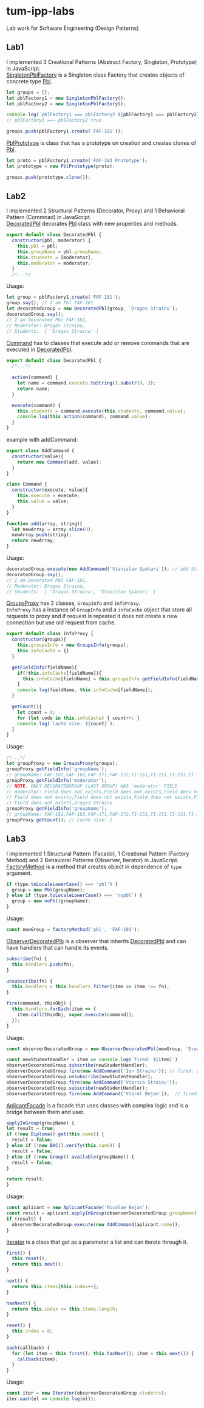 # tum-ipp-labs

Lab work for Software Engineering (Design Patterns)

## Lab1

I implemented 3 Creational Patterns (Abstract Factory, Singleton, Prototype) in JavaScript.  
[SingletonPblFactory](https://github.com/strdr4605/tum-ipp-labs/blob/master/src/CreationalPatterns/SingletonPblFactory.js) is a Singleton class Factory that creates objects of concrete type [Pbl](https://github.com/strdr4605/tum-ipp-labs/blob/master/src/CreationalPatterns/Pbl.js).  

```javascript
let groups = [];
let pblFactory1 = new SingletonPblFactory();
let pblFactory2 = new SingletonPblFactory();

console.log(`pblFactory1 === pblFactory2 ${pblFactory1 === pblFactory2}`); 
// pblFactory1 === pblFactory2 true

groups.push(pblFactory1.create('FAF-181'));
```

[PblPrototype](https://github.com/strdr4605/tum-ipp-labs/blob/master/src/CreationalPatterns/PblPrototype.js) is class that has a prototype on creation and creates clones of [Pbl](https://github.com/strdr4605/tum-ipp-labs/blob/master/src/CreationalPatterns/Pbl.js).

```javascript
let proto = pblFactory1.create('FAF-183 Prototype');
let prototype = new PblPrototype(proto);

groups.push(prototype.clone());
```

## Lab2

I implemented 2 Structural Patterns (Decorator, Proxy) and 1 Behavioral Pattern (Commnad) in JavaScript.  
[DecoratedPbl](https://github.com/strdr4605/tum-ipp-labs/blob/master/src/StructuralPatterns/DecorantedPbl.js) decorates [Pbl](https://github.com/strdr4605/tum-ipp-labs/blob/master/src/CreationalPatterns/Pbl.js) class with new properties and methods.

```javascript
export default class DecoratedPbl {
  constructor(pbl, moderator) {
    this.pbl = pbl;
    this.groupName = pbl.groupName;
    this.students = [moderator];
    this.moderator = moderator;
  }
  /*...*/
```

Usage:

```javascript
let group = pblFactory1.create('FAF-181');
group.say(); // I am Pbl FAF-181
let decoratedGroup = new DecoratedPbl(group, `Dragos Strainu`);
decoratedGroup.say();
// I am Decorated Pbl FAF-181,
// Moderator: Dragos Strainu,
// Students:  [ 'Dragos Strainu' ]
```

[Command](https://github.com/strdr4605/tum-ipp-labs/blob/master/src/BehavioralPatterns/Command.js) has to classes that execute add or remove commands that are executed in [DecoratedPbl](https://github.com/strdr4605/tum-ipp-labs/blob/master/src/StructuralPatterns/DecorantedPbl.js). 

```javascript
export default class DecoratedPbl {
  /*...*/
  
  action(command) {
    let name = command.execute.toString().substr(9, 3);
    return name;
  }

  execute(command) {
    this.students = command.execute(this.students, command.value);
    console.log(this.action(command), command.value);
  }
}
```

example with addCommand:

```javascript
export class AddCommand {
  constructor(value){
    return new Command(add, value);
  }
}

class Command {
  constructor(execute, value){
    this.execute = execute;
    this.value = value;
  }
}

function add(array, string){
  let newArray = array.slice(0);
  newArray.push(string);
  return newArray;
}
```

Usage:

```javascript
decoratedGroup.execute(new AddCommand('Stanislav Spatari')); // add Stanislav Spatari
decoratedGroup.say();
// I am Decorated Pbl FAF-181,
// Moderator: Dragos Strainu,
// Students:  [ 'Dragos Strainu', 'Stanislav Spatari' ]
```

[GroupsProxy](https://github.com/strdr4605/tum-ipp-labs/blob/master/src/StructuralPatterns/GroupsProxy.js) has 2 classes, `GroupInfo` and `InfoProxy`.  
`InfoProxy` has a instance of `GroupInfo` and a `infoCache` object that store all requests to proxy and if request is repeated it does not create a new connection but use old request from cache.

```javascript
export default class InfoProxy {
  constructor(groups){
    this.groupsInfo = new GroupsInfo(groups);
    this.infoCache = {}
  }

  getFieldInfo(fieldName){
    if(!this.infoCache[fieldName]){
      this.infoCache[fieldName] = this.groupsInfo.getFieldInfo(fieldName);
    }
    console.log(fieldName, this.infoCache[fieldName]);
  }

  getCount(){
    let count = 0;
    for (let code in this.infoCache) { count++; }
    console.log(`Cache size: ${count}`);
  }
}
```

Usage:

```javascript
/*...*/
let groupProxy = new GroupsProxy(groups);
groupProxy.getFieldInfo('groupName');
// groupName: FAF-181,FAF-182,FAF-171,FAF-172,TI-151,TI-151,TI-151,TI-151,FAF-183 Prototype,FAF-181
groupProxy.getFieldInfo('moderator');
// NOTE: ONLY DECORATEDGROUP (LAST GROUP) HAS 'moderator' FIELD
// moderator: Field does not exists,Field does not exists,Field does not exists,Field does not exists,
// Field does not exists,Field does not exists,Field does not exists,Field does not exists,
// Field does not exists,Dragos Strainu
groupProxy.getFieldInfo('groupName');
// groupName: FAF-181,FAF-182,FAF-171,FAF-172,TI-151,TI-151,TI-151,TI-151,FAF-183 Prototype,FAF-181
groupProxy.getCount(); // Cache size: 2
```

## Lab3

I implemented 1 Structural Pattern (Facade), 1 Creational Pattern (Factory Method) and 2 Behavioral Patterns (Observer, Iterator) in JavaScript.  
[FactoryMethod](https://github.com/strdr4605/tum-ipp-labs/blob/master/src/CreationalPatterns/FactoryMethod.js) is a method that creates object in dependence of `type` argument.

```javascript
if (type.toLocaleLowerCase() === 'pbl') {
  group = new Pbl(groupName);
} else if (type.toLocaleLowerCase() === 'nopbl') {
  group = new noPbl(groupName);
}
```

Usage:

```javascript
const newGroup = factoryMethod('pbl', 'FAF-191');
````

[ObserverDecoratedPlb](https://github.com/strdr4605/tum-ipp-labs/blob/master/src/BehavioralPatterns/ObserverDecoratedPlb.js) is a observer that inherits [DecoratedPbl](https://github.com/strdr4605/tum-ipp-labs/blob/master/src/StructuralPatterns/DecorantedPbl.js) and can have handlers that can handle its events.

```javascript
subscribe(fn) {
  this.handlers.push(fn);
}

unsubscribe(fn) {
  this.handlers = this.handlers.filter(item => item !== fn);
}

fire(command, thisObj) {
  this.handlers.forEach(item => {
    item.call(thisObj, super.execute(command));
  });
}
```

Usage:

```javascript
const observerDecoratedGroup = new ObserverDecoratedPbl(newGroup, 'Dragos Strainu');

const newStudentHandler = item => console.log(`fired: ${item}`)
observerDecoratedGroup.subscribe(newStudentHandler);
observerDecoratedGroup.fire(new AddCommand('Ion Strainu')); // fired: add Ion Strainu
observerDecoratedGroup.unsubscribe(newStudentHandler);
observerDecoratedGroup.fire(new AddCommand('Viorica Strainu'));
observerDecoratedGroup.subscribe(newStudentHandler);
observerDecoratedGroup.fire(new AddCommand('Viorel Bejan'));  // fired: add Viorel Bejan
```

[AplicantFacade](https://github.com/strdr4605/tum-ipp-labs/blob/master/src/StructuralPatterns/AplicantFacade.js) is a facade that uses classes with complex logic and is a bridge between them and user.  

```javascript
applyInGroup(groupName) {
let result = true;
if (!new Diploma().get(this.name)) {
  result = false;
} else if (!new BAC().verify(this.name)) {
  result = false;
} else if (!new Group().available(groupName)) {
  result = false;
}

return result;
}
```

Usage:

```javascript
const aplicant = new AplicantFacade('Nicolae Bejan');
const result = aplicant.applyInGroup(observerDecoratedGroup.groupName);
if (result) {
  observerDecoratedGroup.execute(new AddCommand(aplicant.name));
}
```

[Iterator](https://github.com/strdr4605/tum-ipp-labs/blob/master/src/BehavioralPatterns/Iterator.js) is a class that get as a parameter a list and can iterate through it.

```javascript
first() {
  this.reset();
  return this.next();
}

next() {
  return this.items[this.index++];
}

hasNext() {
  return this.index <= this.items.length;
}

reset() {
  this.index = 0;
}

each(callback) {
  for (let item = this.first(); this.hasNext(); item = this.next()) {
    callback(item);
  }
}
```

Usage:

```javascript
const iter = new Iterator(observerDecoratedGroup.students);
iter.each(el => console.log(el));
```
